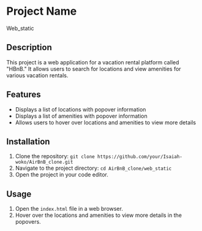 # Project Name
Web_static

## Description
This project is a web application for a vacation rental platform called "HBnB." It allows users to search for locations and view amenities for various vacation rentals.

## Features
- Displays a list of locations with popover information
- Displays a list of amenities with popover information
- Allows users to hover over locations and amenities to view more details

## Installation
1. Clone the repository: `git clone https://github.com/your/Isaiah-woko/AirBnB_clone.git`
2. Navigate to the project directory: `cd AirBnB_clone/web_static`
3. Open the project in your code editor.

## Usage
1. Open the `index.html` file in a web browser.
2. Hover over the locations and amenities to view more details in the popovers.

